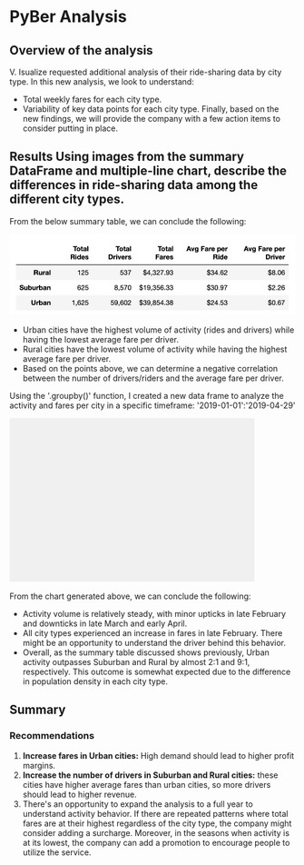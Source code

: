 # PyBer Analysis
## Overview of the analysis
V. Isualize requested additional analysis of their ride-sharing data by city type. In this new analysis, we look to understand:
- Total weekly fares for each city type.
- Variability of key data points for each city type.
Finally, based on the new findings, we will provide the company with a few action items to consider putting in place.

## Results Using images from the summary DataFrame and multiple-line chart, describe the differences in ride-sharing data among the different city types.
From the below summary table, we can conclude the following:

![Summary Table](https://github.com/msevillano89/PyBer_Analysis/blob/main/analysis/Screen%20Shot%202022-06-11%20at%204.47.12%20PM.png)

- Urban cities have the highest volume of activity (rides and drivers) while having the lowest average fare per driver.
- Rural cities have the lowest volume of activity while having the highest average fare per driver. 
- Based on the points above, we can determine a negative correlation between the number of drivers/riders and the average fare per driver.

Using the '.groupby()' function, I created a new data frame to analyze the activity and fares per city in a specific timeframe: '2019-01-01':'2019-04-29'

![Chart](https://github.com/msevillano89/PyBer_Analysis/blob/main/analysis/PyBer_fare_summary.png)

From the chart generated above, we can conclude the following:
- Activity volume is relatively steady, with minor upticks in late February and downticks in late March and early April.
- All city types experienced an increase in fares in late February. There might be an opportunity to understand the driver behind this behavior.
- Overall, as the summary table discussed shows previously, Urban activity outpasses Suburban and Rural by almost 2:1 and 9:1, respectively. This outcome is somewhat expected due to the difference in population density in each city type.

## Summary
### Recommendations
1. **Increase fares in Urban cities:** High demand should lead to higher profit margins.
2. **Increase the number of drivers in Suburban and Rural cities:** these cities have higher average fares than urban cities, so more drivers should lead to higher revenue.
3. There's an opportunity to expand the analysis to a full year to understand activity behavior. If there are repeated patterns where total fares are at their highest regardless of the city type, the company might consider adding a surcharge. Moreover, in the seasons when activity is at its lowest, the company can add a promotion to encourage people to utilize the service. 
